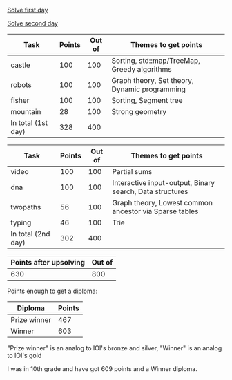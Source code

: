 [Solve first day](https://contest.yandex.ru/roiarchive/contest/2383/enter/)

[Solve second day](https://contest.yandex.ru/roiarchive/contest/2384/enter/)

Task | Points | Out of | Themes to get points
--- | --- | --- | ---
castle | 100 | 100 | Sorting, std::map/TreeMap, Greedy algorithms
robots | 100 | 100 | Graph theory, Set theory, Dynamic programming
fisher | 100 | 100 | Sorting, Segment tree
mountain | 28 | 100 | Strong geometry
In total (1st day) | 328 | 400

Task | Points | Out of | Themes to get points
--- | --- | --- | ---
video | 100 | 100 | Partial sums
dna | 100 | 100 | Interactive input-output, Binary search, Data structures
twopaths | 56 | 100 | Graph theory, Lowest common ancestor via Sparse tables
typing | 46 | 100 | Trie
In total (2nd day) | 302 | 400

Points after upsolving | Out of
--- | ---
630 | 800

Points enough to get a diploma:

Diploma | Points
--- | ---
Prize winner | 467
Winner | 603

"Prize winner" is an analog to IOI's bronze and silver, "Winner" is an analog to IOI's gold

I was in 10th grade and have got 609 points and a Winner diploma.